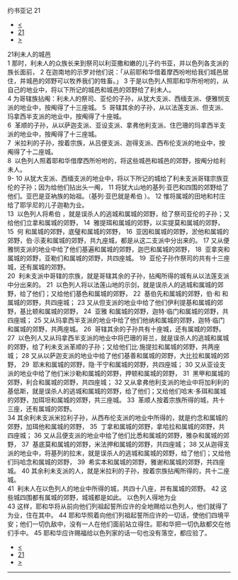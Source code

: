 ﻿





 约书亚记 21




* [<](bible/JOS20.md)
* [21](bible/JOS.md)
* [>](bible/JOS22.md)



 
21利未人的城邑  
1 那时，利未人的众族长来到祭司以利亚撒和嫩的儿子约书亚，并以色列各支派的族长面前， 
2 在迦南地的示罗对他们说：「从前耶和华借着摩西吩咐给我们城邑居住，并城邑的郊野可以牧养我们的牲畜。」 
3 于是以色列人照耶和华所吩咐的，从自己的地业中，将以下所记的城邑和城邑的郊野给了利未人。  
4 为哥辖族拈阄：利未人的祭司、亚伦的子孙，从犹大支派、西缅支派、便雅悯支派的地业中，按阄得了十三座城。 
5  哥辖其余的子孙，从以法莲支派、但支派、玛拿西半支派的地业中，按阄得了十座城。  
6  革顺的子孙，从以萨迦支派、亚设支派、拿弗他利支派、住巴珊的玛拿西半支派的地业中，按阄得了十三座城。  
7  米拉利的子孙，按着宗族，从吕便支派、迦得支派、西布伦支派的地业中，按阄得了十二座城。  
8  以色列人照着耶和华借摩西所吩咐的，将这些城邑和城邑的郊野，按阄分给利未人。  
9-
10 从犹大支派、西缅支派的地业中，将以下所记的城给了利未支派哥辖宗族亚伦的子孙；因为给他们拈出头一阄， 
11 将犹大山地的基列·亚巴和四围的郊野给了他们。亚巴是亚衲族的始祖。（基列·亚巴就是希伯 ）。 
12 惟将属城的田地和村庄给了耶孚尼的儿子迦勒为业。  
13  以色列人将希伯 ，就是误杀人的逃城和属城的郊野，给了祭司亚伦的子孙；又给他们立拿和属城的郊野， 
14  雅提珥和属城的郊野，以实提莫和属城的郊野， 
15  何 和属城的郊野，底璧和属城的郊野， 
16  亚因和属城的郊野，淤他和属城的郊野，伯·示麦和属城的郊野，共九座城，都是从这二支派中分出来的。 
17 又从便雅悯支派的地业中给了他们基遍和属城的郊野，迦巴和属城的郊野， 
18  亚拿突和属城的郊野，亚勒们和属城的郊野，共四座城。 
19  亚伦子孙作祭司的共有十三座城，还有属城的郊野。  
20  利未支派中哥辖的宗族，就是哥辖其余的子孙，拈阄所得的城有从以法莲支派中分出来的。 
21  以色列人将以法莲山地的示剑，就是误杀人的逃城和属城的郊野，给了他们；又给他们基色和属城的郊野， 
22  基伯先和属城的郊野，伯·和 和属城的郊野，共四座城； 
23 又从但支派的地业中给了他们伊利提基和属城的郊野，基比顿和属城的郊野， 
24  亚雅 和属城的郊野，迦特·临门和属城的郊野，共四座城； 
25 又从玛拿西半支派的地业中给了他们他纳和属城的郊野，迦特·临门和属城的郊野，共两座城。 
26  哥辖其余的子孙共有十座城，还有属城的郊野。  
27  以色列人又从玛拿西半支派的地业中将巴珊的哥兰，就是误杀人的逃城和属城的郊野，给了利未支派革顺的子孙；又给他们比·施提拉和属城的郊野，共两座城； 
28 又从以萨迦支派的地业中给了他们基善和属城的郊野，大比拉和属城的郊野， 
29  耶末和属城的郊野，隐·干宁和属城的郊野，共四座城； 
30 又从亚设支派的地业中给了他们米沙勒和属城的郊野，押顿和属城的郊野， 
31  黑甲和属城的郊野，利合和属城的郊野，共四座城； 
32 又从拿弗他利支派的地业中将加利利的基低斯，就是误杀人的逃城和属城的郊野，给了他们；又给他们哈末·多珥和属城的郊野，加珥坦和属城的郊野，共三座城。 
33  革顺人按着宗族所得的城，共十三座，还有属城的郊野。  
34 其余利未支派米拉利子孙，从西布伦支派的地业中所得的，就是约念和属城的郊野，加珥他和属城的郊野， 
35  丁拿和属城的郊野，拿哈拉和属城的郊野，共四座城； 
36 又从吕便支派的地业中给了他们比悉和属城的郊野，雅杂和属城的郊野， 
37  基底莫和属城的郊野，米法押和属城的郊野，共四座城； 
38 又从迦得支派的地业中，将基列的拉末，就是误杀人的逃城和属城的郊野，给了他们；又给他们玛哈念和属城的郊野， 
39  希实本和属城的郊野，雅谢和属城的郊野，共四座城。 
40 其余利未支派的人，就是米拉利的子孙，按着宗族拈阄所得的，共十二座城。  
41  利未人在以色列人的地业中所得的城，共四十八座，并有属城的郊野。 
42 这些城四围都有属城的郊野，城城都是如此。 以色列人得地为业  
43 这样，耶和华将从前向他们列祖起誓所应许的全地赐给以色列人，他们就得了为业，住在其中。 
44 耶和华照着向他们列祖起誓所应许的一切话，使他们四境平安；他们一切仇敌中，没有一人在他们面前站立得住。耶和华把一切仇敌都交在他们手中。 
45 耶和华应许赐福给以色列家的话一句也没有落空，都应验了。 
* [<](bible/JOS20.md)
* [21](bible/JOS.md)
* [>](bible/JOS22.md)





---









